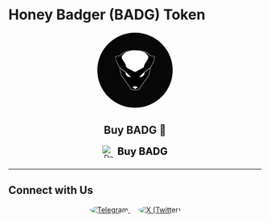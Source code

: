 # Honey Badger (BADG) Token

<div align="center">
  <!-- Display BADG logo inside a circle -->
  <img src="https://raw.githubusercontent.com/MShahboz/MShahboz/refs/heads/main/IMG_4233.jpeg" alt="BADG Logo" width="150" height="150" style="border-radius: 50%;" />

  ## Buy BADG 🚀

  <!-- DeDust logo next to "Buy BADG" text with the same text size -->
  <a href="https://dedust.io/swap/TON/EQCisWBaHohOw74apOcku3ao4wCQTG7Z8b69qBdjPog6DUiX" style="display: inline-flex; align-items: center; text-decoration: none;">
    <img src="https://raw.githubusercontent.com/BADGonTON/index.html/refs/heads/main/IMG_4606.jpeg" alt="DeDust Logo" width="25" height="25" style="margin-right: 5px;">
    <span style="font-size: 20px; font-weight: bold; color: #000;">Buy BADG</span>
  </a>
</div>

---

## Connect with Us

<div align="center">
  <!-- Telegram and X icons with transparent backgrounds -->
  <a href="https://t.me/badg_meme">
    <img src="https://raw.githubusercontent.com/BADGonTON/index.html/refs/heads/main/IMG_4605.jpeg" alt="Telegram" width="40" height="40" style="border-radius: 50%; background: transparent;">
  </a>
  &nbsp; &nbsp; <!-- Space between icons -->
  <a href="https://x.com/badg_meme">
    <img src="https://raw.githubusercontent.com/BADGonTON/index.html/refs/heads/main/IMG_4607.jpeg" alt="X (Twitter)" width="40" height="40" style="border-radius: 50%; background: transparent;">
  </a>
</div>
